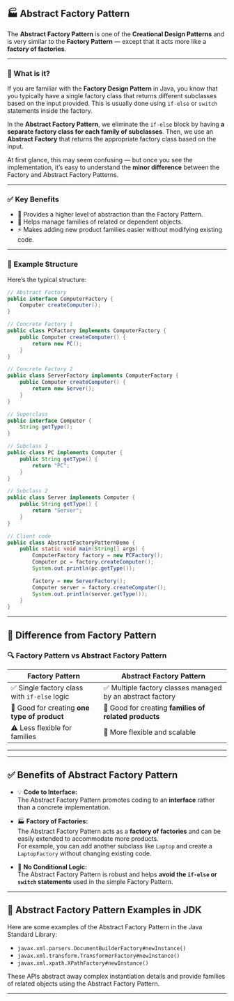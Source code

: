 ## 🏭 Abstract Factory Pattern

The **Abstract Factory Pattern** is one of the **Creational Design Patterns** and is very similar to the **Factory Pattern** — except that it acts more like a **factory of factories**.

---

### 📌 What is it?

If you are familiar with the **Factory Design Pattern** in Java, you know that you typically have a single factory class that returns different subclasses based on the input provided. This is usually done using `if-else` or `switch` statements inside the factory.

In the **Abstract Factory Pattern**, we eliminate the `if-else` block by having **a separate factory class for each family of subclasses**. Then, we use an **Abstract Factory** that returns the appropriate factory class based on the input.

At first glance, this may seem confusing — but once you see the implementation, it’s easy to understand the **minor difference** between the Factory and Abstract Factory Patterns.

---

### ✅ Key Benefits

- 🚀 Provides a higher level of abstraction than the Factory Pattern.
- 🔧 Helps manage families of related or dependent objects.
- ⚡ Makes adding new product families easier without modifying existing code.

---

### 📖 Example Structure

Here’s the typical structure:

```java
// Abstract Factory
public interface ComputerFactory {
    Computer createComputer();
}

// Concrete Factory 1
public class PCFactory implements ComputerFactory {
    public Computer createComputer() {
        return new PC();
    }
}

// Concrete Factory 2
public class ServerFactory implements ComputerFactory {
    public Computer createComputer() {
        return new Server();
    }
}

// Superclass
public interface Computer {
    String getType();
}

// Subclass 1
public class PC implements Computer {
    public String getType() {
        return "PC";
    }
}

// Subclass 2
public class Server implements Computer {
    public String getType() {
        return "Server";
    }
}

// Client code
public class AbstractFactoryPatternDemo {
    public static void main(String[] args) {
        ComputerFactory factory = new PCFactory();
        Computer pc = factory.createComputer();
        System.out.println(pc.getType());

        factory = new ServerFactory();
        Computer server = factory.createComputer();
        System.out.println(server.getType());
    }
}
```

--- 

🔑 Difference from Factory Pattern
---

### 🔍 Factory Pattern vs Abstract Factory Pattern

| Factory Pattern | Abstract Factory Pattern |
|-----------------|--------------------------|
| ✅ Single factory class with `if-else` logic | ✅ Multiple factory classes managed by an abstract factory |
| 🎯 Good for creating **one type of product** | 🎯 Good for creating **families of related products** |
| ⚠️ Less flexible for families | 🚀 More flexible and scalable |

--- 
---

## ✅ Benefits of Abstract Factory Pattern

- 💡 **Code to Interface:**  
  The Abstract Factory Pattern promotes coding to an **interface** rather than a concrete implementation.

- 🏭 **Factory of Factories:**  
  The Abstract Factory Pattern acts as a **factory of factories** and can be easily extended to accommodate more products.  
  For example, you can add another subclass like `Laptop` and create a `LaptopFactory` without changing existing code.

- 🚫 **No Conditional Logic:**  
  The Abstract Factory Pattern is robust and helps **avoid the `if-else` or `switch` statements** used in the simple Factory Pattern.

---

## 📌 Abstract Factory Pattern Examples in JDK

Here are some examples of the Abstract Factory Pattern in the Java Standard Library:

- `javax.xml.parsers.DocumentBuilderFactory#newInstance()`
- `javax.xml.transform.TransformerFactory#newInstance()`
- `javax.xml.xpath.XPathFactory#newInstance()`

These APIs abstract away complex instantiation details and provide families of related objects using the Abstract Factory Pattern.

---

